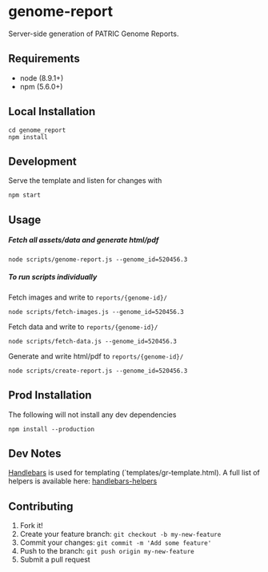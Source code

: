 # genome-report
Server-side generation of PATRIC Genome Reports.

## Requirements

- node (8.9.1+)
- npm (5.6.0+)

## Local Installation

```
cd genome_report
npm install
```

## Development

Serve the template and listen for changes with

```
npm start
```

## Usage

##### Fetch all assets/data and generate html/pdf

```
node scripts/genome-report.js --genome_id=520456.3
```


##### To run scripts individually

Fetch images and write to `reports/{genome-id}/`

```
node scripts/fetch-images.js --genome_id=520456.3
```

Fetch data and write to `reports/{genome-id}/`

```
node scripts/fetch-data.js --genome_id=520456.3
```

Generate and write html/pdf to `reports/{genome-id}/`

```
node scripts/create-report.js --genome_id=520456.3
```

## Prod Installation

The following will not install any dev dependencies

```
npm install --production
```


## Dev Notes

[Handlebars](https://github.com/wycats/handlebars.js/) is used for templating (`templates/gr-template.html).  A full list of helpers is available here: [handlebars-helpers](https://github.com/helpers/handlebars-helpers)



## Contributing

1. Fork it!
2. Create your feature branch: `git checkout -b my-new-feature`
3. Commit your changes: `git commit -m 'Add some feature'`
4. Push to the branch: `git push origin my-new-feature`
5. Submit a pull request
